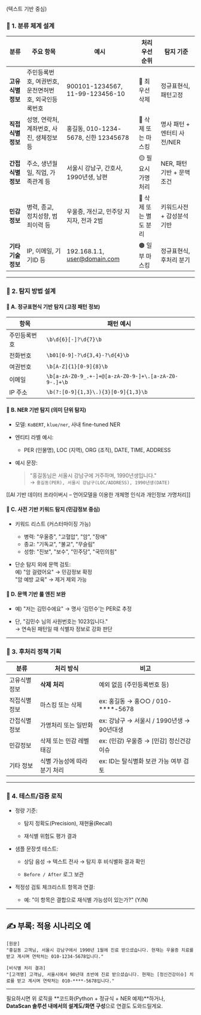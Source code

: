 (텍스트 기반 중심)

### 🧩 1. **분류 체계 설계**

| 분류          | 주요 항목                         | 예시                                                     | 처리 우선순위        | 탐지 기준              |
| ----------- | ----------------------------- | ------------------------------------------------------ | -------------- | ------------------ |
| **고유식별정보**  | 주민등록번호, 여권번호, 운전면허번호, 외국인등록번호 | 900101-1234567, 11-99-123456-10                        | 🔴 최우선 삭제      | 정규표현식, 패턴고정        |
| **직접식별정보**  | 성명, 연락처, 계좌번호, 사진, 생체정보 등     | 홍길동, 010-1234-5678, 신한 12345678                        | 🔴 삭제 또는 마스킹   | 명사 패턴 + 엔터티 사전/NER |
| **간접식별정보**  | 주소, 생년월일, 직업, 가족관계 등          | 서울시 강남구, 간호사, 1990년생, 남편                               | 🟡 필요시 가명처리    | NER, 패턴기반 + 문맥조건   |
| **민감정보**    | 병력, 종교, 정치성향, 범죄이력 등          | 우울증, 개신교, 민주당 지지자, 전과 2범                               | 🔴 삭제 또는 별도 분리 | 키워드사전 + 감성분석 기반    |
| **기타 기술정보** | IP, 이메일, 기기ID 등               | 192.168.1.1, [user@domain.com](mailto:user@domain.com) | 🟠 일부 마스킹      | 정규표현식, 후처리 분기      |

---

### 🧠 2. 탐지 방법 설계

#### 🔹 A. **정규표현식 기반 탐지 (고정 패턴 정보)**

|항목|패턴 예시|
|---|---|
|주민등록번호|`\b\d{6}[-]?\d{7}\b`|
|전화번호|`\b01[0-9]-?\d{3,4}-?\d{4}\b`|
|여권번호|`\b[A-Z]{1}[0-9]{8}\b`|
|이메일|`\b[a-zA-Z0-9_.+-]+@[a-zA-Z0-9-]+\.[a-zA-Z0-9-.]+\b`|
|IP 주소|`\b(?:[0-9]{1,3}\.){3}[0-9]{1,3}\b`|

#### 🔹 B. **NER 기반 탐지 (의미 단위 탐지)**

- 모델: `KoBERT`, `klue/ner`, 사내 fine-tuned NER
    
- 엔티티 라벨 예시:
    - PER (인물명), LOC (지역), ORG (조직), DATE, TIME, ADDRESS
        
- 예시 문장:
    > "홍길동님은 서울시 강남구에 거주하며, 1990년생입니다."  
    > → `홍길동(PER), 서울시 강남구(LOC/ADDRESS), 1990년생(DATE)`
    

[[AI 기반 데이터 프라이버시 – 언어모델을 이용한 개체명 인식과 개인정보 가명처리]]



#### 🔹 C. **사전 기반 키워드 탐지 (민감정보 중심)**

- 키워드 리스트 (커스터마이징 가능)
    
    - 병력: "우울증", "고혈압", "암", "장애"
    - 종교: "기독교", "불교", "무슬림"
    - 성향: "진보", "보수", "민주당", "국민의힘"
        
- 단순 탐지 외에 문맥 검토:  
    예) "암 걸렸어요" → 민감정보 확정  
    "암 예방 교육" → 제거 제외 가능
    

#### 🔹 D. **문맥 기반 룰 엔진 보완**

- 예) "저는 김민수에요" → 명사 ‘김민수’는 PER로 추정
    
- 단, "김민수 님의 사원번호는 1023입니다."  
    → 연속된 패턴일 때 식별자 정보로 강화 판단
    

---

### 🔄 3. 후처리 정책 기획

| 분류     | 처리 방식            | 비고                             |
| ------ | ---------------- | ------------------------------ |
| 고유식별정보 | **삭제 처리**        | 예외 없음 (주민등록번호 등)               |
| 직접식별정보 | 마스킹 또는 삭제        | ex: 홍길동 → 홍○○ / 010-****-5678  |
| 간접식별정보 | 가명처리 또는 일반화      | ex: 강남구 → 서울시 / 1990년생 → 90년대생 |
| 민감정보   | 삭제 또는 민감 레벨 태깅   | ex: (민감) 우울증 → [민감] 정신건강 이슈    |
| 기타 정보  | 식별 가능성에 따라 분기 처리 | ex: ID는 탈식별화 보관 가능 여부 검토       |

---

### 🧪 4. 테스트/검증 로직

- 정량 기준:
    
    - 탐지 정확도(Precision), 재현율(Recall)
        
    - 재식별 위험도 평가 결과
        
- 샘플 문장셋 테스트:
    
    - 상담 음성 → 텍스트 전사 → 탐지 후 비식별화 결과 확인
        
    - `Before / After` 로그 보관
        
- 적정성 검토 체크리스트 항목과 연결:
    
    - 예: "이 항목은 결합으로 재식별 가능성이 있는가?" (Y/N)
        

---

## ✍️ 부록: 적용 시나리오 예

```text
[원문]
"홍길동 고객님, 서울시 강남구에서 1990년 1월에 진료 받으셨습니다. 현재는 우울증 치료를 받고 계시며 연락처는 010-1234-5678입니다."

[비식별 처리 결과]
"[고객명] 고객님, 서울시에서 90년대 초반에 진료 받으셨습니다. 현재는 [정신건강이슈] 치료를 받고 계시며 연락처는 010-****-5678입니다."
```

---

필요하시면 위 로직을 **코드화(Python + 정규식 + NER 예제)**하거나,  
**DataScan 솔루션 내에서의 설계도/화면 구성**으로 연결도 도와드릴게요.
